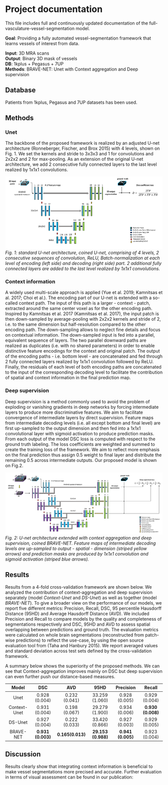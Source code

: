 # Project documentation

This file includes full and continuously updated documentation of the full-vasculature-vessel-segmentation model.

**Goal**: Providing a fully automated vessel-segmentation framework that learns vessels of interest from data.

**Input**: 3D MRA scans <br />
**Output**: Binary 3D mask of vessels <br />
**DB**: 1kplus + Pegasus + 7UP <br />
**Methods**: BRAVE-NET: Unet with Context aggregation and Deep supervision <br />


## Database

Patients from 1kplus, Pegasus and 7UP datasets has been used.

## Methods
### Unet

The backbone of the proposed framework is realized by an adjusted U-net architecture (Ronneberger, Fischer, and Brox 2015) with 4 levels, shown on Fig. 1. We set the kernels and stride to 3x3x3 and 1 for convolutions and 2x2x2 and 2 for max-pooling. As an extension of the original U-net architecture, we add 2 consecutive fully connected layers to the last level realized by 1x1x1 convolutions.

![Unet](./imgs/Unet_cropped.png)
*Fig. 1: standard U-net architecture, coined U-net, comprising of 4 levels, 2 consecutive sequences of convolution, ReLU, Batch-normalization at each level of encoding (left side) and decoding (right side) part. 2 additional fully connected layers are added to the last level realized by 1x1x1 convolutions.*

### Context information

A widely used multi-scale approach is applied (Yue et al. 2019; Kamnitsas et al. 2017; Choi et al.). The encoding part of our U-net is extended with a so-called context path. The input of this path is a larger - context - patch, extracted around the same center voxel as for the other encoding path. Inspired by Kamnitsas et al. 2017 (Kamnitsas et al. 2017), the input patch is then down-sampled by average-pooling with 2x2x2 kernels and stride of 2, i.e. to the same dimension but half-resolution compared to the other encoding path. The down-sampling allows to neglect fine details and focus on contextual information. The down-sampled input is fed into a parallel, equivalent sequence of layers. The two parallel downward paths are realized as duplicates (i.e. with no shared parameters) in order to enable distinctive feature encodings for the context and original patch. The output of the encoding paths - i.e. bottom level - are concatenated and fed through 2 fully connected layers realized by 1x1x1 convolution followed by ReLU. Finally, the residuals of each level of both encoding paths are concatenated to the input of the corresponding decoding level to facilitate the contribution of spatial and context information in the final prediction map.

### Deep supervision

Deep supervision is a method commonly used to avoid the problem of exploding or vanishing gradients in deep networks by forcing intermediate layers to produce more discriminative features. We aim to facilitate convergence of intermediate layers by direct supervision. Feature maps from intermediate decoding levels (i.e. all except bottom and final level) are first up-sampled to the output dimension and then fed into a 1x1x1 convolutional layer with sigmoid activation to produce prediction masks. From each output of the model DSC loss is computed with respect to the ground truth labeling. The loss coefficients are weighted and summed to create the training loss of the framework. We aim to reflect more emphasis on the final prediction thus assign 0.5 weight to final layer and distribute the remaining 0.5 across intermediate outputs. Our proposed model is shown on Fig.2.

![BRAVE-NET](./imgs/BrainSeg_architecture_cropped.png)
*Fig. 2: U-net architecture extended with context aggregation and deep supervision, coined BRAVE-NET. Feature maps of intermediate decoding levels are up-sampled to output - spatial - dimension (striped yellow arrows) and prediction masks are produced by 1x1x1 convolution and sigmoid activation (striped blue arrows).*

## Results

Results from a 4-fold cross-validation framework are shown below. We analyzed the contribution of context-aggregation and deep supervision separately (model *Context-Unet* and *DS-Unet*) as well as together (model *BRAVE-NET*). To give a broader view on the performance of our models, we report five different metrics: Precision, Recall, DSC, 95 percentile Hausdorff Distance (95HD) and Average Hausdorff Distance (AVD). We included Precision and Recall to compare models by the quality and completeness of segmentations respectively and DSC, 95HD and AVD to assess spatial overlapping between predictions and ground truth. The evaluation metrics were calculated on whole brain segmentations (reconstructed from patch-wise predictions) to reflect the use-case, by using the open source evaluation tool from (Taha and Hanbury 2015). We report averaged values and standard deviation across test sets defined by the cross-validation framework.

A summary below shows the superiority of the proposed methods. We can see that Context-aggregation improves mainly on DSC but deep supervision can even further push our distance-based measures.

|         Model        |  DSC | AVD | 95HD | Precision | Recall |
|:--------------------:|:----:|:------:|:---------:|:-----------:|:---------:|
| Unet            | 0.928 (0.004) | 0.232 (0.041) | 33.259 (1.060) | 0.928 (0.005) | 0.929 (0.004) | 
| Context-Unet    | 0.931 (0.004) | 0.198 (0.067) | 29.279 (1.900) | 0.934 (0.006) | **0.930 (0.008)** |
| DS-Unet         | 0.927 (0.004) | 0.222 (0.033) | 33.420 (0.866) | 0.927 (0.003) | 0.929 (0.005) |  
| BRAVE-NET       | **0.931 (0.003)** | **0.165(0.013)** | **29.153 (0.988)** | **0.941 (0.005)** | 0.923 (0.004) |

## Discussion

Results clearly show that integrating context information is beneficial to make vessel segmentations more precised and accurate. Further evaluation in terms of visual assessment can be found in our publication:
<link>

